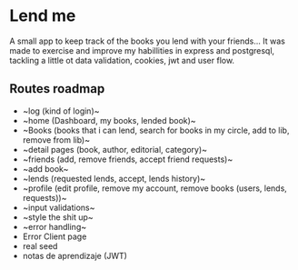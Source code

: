 # Lend me

A small app to keep track of the books you lend with your friends... It was made to exercise and improve my habillities in express and postgresql, tackling a little ot data validation, cookies, jwt and user flow.

## Routes roadmap

- ~log (kind of login)~
- ~home (Dashboard, my books, lended book)~
- ~Books (books that i can lend, search for books in my circle, add to lib, remove from lib)~
- ~detail pages (book, author, editorial, category)~
- ~friends (add, remove friends, accept friend requests)~
- ~add book~
- ~lends (requested lends, accept, lends history)~
- ~profile (edit profile, remove my account, remove books (users, lends, requests))~
- ~input validations~
- ~style the shit up~
- ~error handling~
- Error Client page
- real seed
- notas de aprendizaje (JWT)
